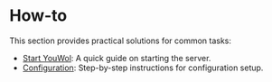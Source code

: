 # How-to

This section provides practical solutions for common tasks:
*  [Start YouWol](@nav/doc/how-to/start-yw): A quick guide on starting the server.
*  [Configuration](@nav/doc/how-to/config): Step-by-step instructions for configuration setup.